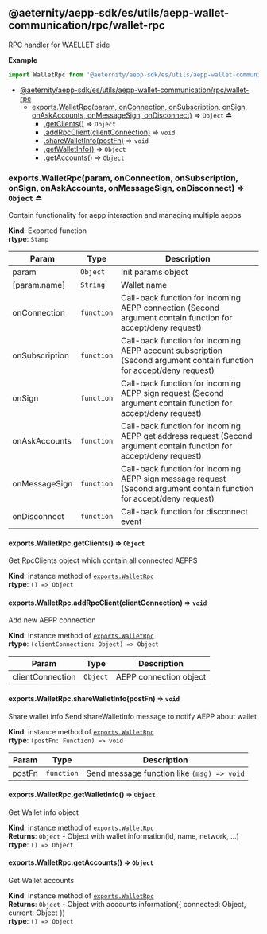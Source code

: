 <a id="module_@aeternity/aepp-sdk/es/utils/aepp-wallet-communication/rpc/wallet-rpc"></a>

## @aeternity/aepp-sdk/es/utils/aepp-wallet-communication/rpc/wallet-rpc
RPC handler for WAELLET side

**Example**  
```js
import WalletRpc from '@aeternity/aepp-sdk/es/utils/aepp-wallet-communication/rpc/wallet-rpc'
```

* [@aeternity/aepp-sdk/es/utils/aepp-wallet-communication/rpc/wallet-rpc](#module_@aeternity/aepp-sdk/es/utils/aepp-wallet-communication/rpc/wallet-rpc)
    * [exports.WalletRpc(param, onConnection, onSubscription, onSign, onAskAccounts, onMessageSign, onDisconnect)](#exp_module_@aeternity/aepp-sdk/es/utils/aepp-wallet-communication/rpc/wallet-rpc--exports.WalletRpc) ⇒ `Object` ⏏
        * [.getClients()](#module_@aeternity/aepp-sdk/es/utils/aepp-wallet-communication/rpc/wallet-rpc--exports.WalletRpc+getClients) ⇒ `Object`
        * [.addRpcClient(clientConnection)](#module_@aeternity/aepp-sdk/es/utils/aepp-wallet-communication/rpc/wallet-rpc--exports.WalletRpc+addRpcClient) ⇒ `void`
        * [.shareWalletInfo(postFn)](#module_@aeternity/aepp-sdk/es/utils/aepp-wallet-communication/rpc/wallet-rpc--exports.WalletRpc+shareWalletInfo) ⇒ `void`
        * [.getWalletInfo()](#module_@aeternity/aepp-sdk/es/utils/aepp-wallet-communication/rpc/wallet-rpc--exports.WalletRpc+getWalletInfo) ⇒ `Object`
        * [.getAccounts()](#module_@aeternity/aepp-sdk/es/utils/aepp-wallet-communication/rpc/wallet-rpc--exports.WalletRpc+getAccounts) ⇒ `Object`

<a id="exp_module_@aeternity/aepp-sdk/es/utils/aepp-wallet-communication/rpc/wallet-rpc--exports.WalletRpc"></a>

### exports.WalletRpc(param, onConnection, onSubscription, onSign, onAskAccounts, onMessageSign, onDisconnect) ⇒ `Object` ⏏
Contain functionality for aepp interaction and managing multiple aepps

**Kind**: Exported function  
**rtype**: `Stamp`

| Param | Type | Description |
| --- | --- | --- |
| param | `Object` | Init params object |
| [param.name] | `String` | Wallet name |
| onConnection | `function` | Call-back function for incoming AEPP connection (Second argument contain function for accept/deny request) |
| onSubscription | `function` | Call-back function for incoming AEPP account subscription (Second argument contain function for accept/deny request) |
| onSign | `function` | Call-back function for incoming AEPP sign request (Second argument contain function for accept/deny request) |
| onAskAccounts | `function` | Call-back function for incoming AEPP get address request (Second argument contain function for accept/deny request) |
| onMessageSign | `function` | Call-back function for incoming AEPP sign message request (Second argument contain function for accept/deny request) |
| onDisconnect | `function` | Call-back function for disconnect event |

<a id="module_@aeternity/aepp-sdk/es/utils/aepp-wallet-communication/rpc/wallet-rpc--exports.WalletRpc+getClients"></a>

#### exports.WalletRpc.getClients() ⇒ `Object`
Get RpcClients object which contain all connected AEPPS

**Kind**: instance method of [`exports.WalletRpc`](#exp_module_@aeternity/aepp-sdk/es/utils/aepp-wallet-communication/rpc/wallet-rpc--exports.WalletRpc)  
**rtype**: `() => Object`
<a id="module_@aeternity/aepp-sdk/es/utils/aepp-wallet-communication/rpc/wallet-rpc--exports.WalletRpc+addRpcClient"></a>

#### exports.WalletRpc.addRpcClient(clientConnection) ⇒ `void`
Add new AEPP connection

**Kind**: instance method of [`exports.WalletRpc`](#exp_module_@aeternity/aepp-sdk/es/utils/aepp-wallet-communication/rpc/wallet-rpc--exports.WalletRpc)  
**rtype**: `(clientConnection: Object) => Object`

| Param | Type | Description |
| --- | --- | --- |
| clientConnection | `Object` | AEPP connection object |

<a id="module_@aeternity/aepp-sdk/es/utils/aepp-wallet-communication/rpc/wallet-rpc--exports.WalletRpc+shareWalletInfo"></a>

#### exports.WalletRpc.shareWalletInfo(postFn) ⇒ `void`
Share wallet info
Send shareWalletInfo message to notify AEPP about wallet

**Kind**: instance method of [`exports.WalletRpc`](#exp_module_@aeternity/aepp-sdk/es/utils/aepp-wallet-communication/rpc/wallet-rpc--exports.WalletRpc)  
**rtype**: `(postFn: Function) => void`

| Param | Type | Description |
| --- | --- | --- |
| postFn | `function` | Send message function like `(msg) => void` |

<a id="module_@aeternity/aepp-sdk/es/utils/aepp-wallet-communication/rpc/wallet-rpc--exports.WalletRpc+getWalletInfo"></a>

#### exports.WalletRpc.getWalletInfo() ⇒ `Object`
Get Wallet info object

**Kind**: instance method of [`exports.WalletRpc`](#exp_module_@aeternity/aepp-sdk/es/utils/aepp-wallet-communication/rpc/wallet-rpc--exports.WalletRpc)  
**Returns**: `Object` - Object with wallet information(id, name, network, ...)  
**rtype**: `() => Object`
<a id="module_@aeternity/aepp-sdk/es/utils/aepp-wallet-communication/rpc/wallet-rpc--exports.WalletRpc+getAccounts"></a>

#### exports.WalletRpc.getAccounts() ⇒ `Object`
Get Wallet accounts

**Kind**: instance method of [`exports.WalletRpc`](#exp_module_@aeternity/aepp-sdk/es/utils/aepp-wallet-communication/rpc/wallet-rpc--exports.WalletRpc)  
**Returns**: `Object` - Object with accounts information({ connected: Object, current: Object })  
**rtype**: `() => Object`
